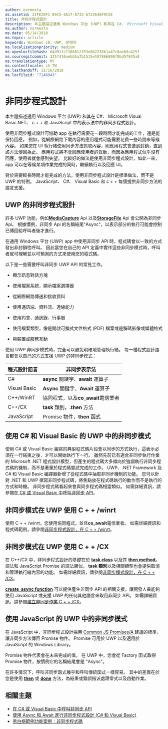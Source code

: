 ```yaml
---
author: normesta
ms.assetid: 23FE28F1-89C5-4A17-A732-A722648F9C5E
title: 非同步程式設計
description: 本主題描述通用 Windows 平台 (UWP) 和其在 C#、 Microsoft Visual Basic.NET、 c + + 和 JavaScript 中的表示法中的非同步程式設計。
ms.author: normesta
ms.date: 05/14/2018
ms.topic: article
keywords: Windows 10, UWP, 非同步
ms.localizationpriority: medium
ms.openlocfilehash: 04d91fc7166812f53e8b2238b1a47c8aeb9c425f
ms.sourcegitcommit: 3257416aebb5a7b1515e107866806f8bd57845a8
ms.translationtype: MT
ms.contentlocale: zh-TW
ms.lasthandoff: 11/16/2018
ms.locfileid: "7146943"
---
```

# <a name="asynchronous-programming"></a>非同步程式設計
本主題描述通用 Windows 平台 (UWP) 和其在 C#、 Microsoft Visual Basic.NET、 c + + 和 JavaScript 中的表示法中的非同步程式設計。

使用非同步程式設計可協助 app 在執行需要花一段時間才能完成的工作，還是能保持回應。 例如，從網際網路下載內容的應用程式可能需要花費一些時間來等候內容。 如果您在 UI 執行緒使用同步方法抓取內容，則應用程式會遭到封鎖，直到該方法傳回為止。 應用程式將不會回應使用者的互動，而因為應用程式似乎沒有回應，使用者就會感到失望。 比較好的做法是使用非同步程式設計，如此一來，app 可以在等候某項作業完成的同時，繼續執行以及回應 UI。

對於需要較長時間才能完成的方法，使用非同步程式設計是標準做法，而不是 UWP 的特例。 JavaScript、 C#、 Visual Basic 和 c + + 每個提供非同步方法的語言支援。

## <a name="asynchronous-programming-in-the-uwp"></a>UWP 的非同步程式設計
許多 UWP 功能，例如[**MediaCapture**](https://msdn.microsoft.com/library/windows/apps/BR241124) Api 以及[**StorageFile**](https://msdn.microsoft.com/library/windows/apps/BR227171) Api 會公開為非同步 Api。 根據慣例，非同步 Api 的名稱結尾"Async"，以表示部分的執行可能會控制已傳回給呼叫者後才進行。

在通用 Windows 平台 (UWP) app 中使用非同步 API 時，程式碼會以一致的方式發出非封鎖性呼叫。 因此當您在自己的 API 定義中實作這些非同步模式時，呼叫者就可理解並以可預測的方式來使用您的程式碼。

以下是一些需要呼叫非同步 UWP API 的常見工作。

-   顯示訊息對話方塊

-   使用檔案系統，顯示檔案選擇器

-   從網際網路傳送和接收資料

-   使用通訊端、資料流、連線能力

-   使用約會、通訊錄、行事曆

-   使用檔案類型，像是開啟可攜式文件格式 (PDF) 檔案或是解碼影像或媒體格式

-   與裝置或服務互動

使用 UWP 非同步模式時，完全可以避免明確地管理執行緒。 每一種程式設計語言都會以自己的方式支援 UWP 的非同步模式：

| 程式設計語言 | 非同步表示法           |
|----------------------|---------------------------------------|
| C#                   | **async** 關鍵字、**await** 運算子 |
| Visual Basic         | **Async** 關鍵字、**Await** 運算子 |
| C++/WinRT            | 協同程式，以及**co_await**電信業者  |
| C++/CX               | **task** 類別，**.then** 方法      |
| JavaScript           | Promise 物件，**then** 函式     |

## <a name="asynchronous-patterns-in-uwp-using-c-and-visual-basic"></a>使用 C# 和 Visual Basic 的 UWP 中的非同步模式
使用 C# 或 Visual Basic 編寫的典型程式碼片段會以同步的方式執行，這表示必須在一行結束之後，才可以開始執行下一行。 雖然先前已有適合非同步執行作業的 Microsoft .NET 程式設計模型，但產生的程式碼大多傾向於強調執行非同步程式碼的機制，而不是著重於程式碼嘗試完成的工作。 UWP、.NET Framework 及 C# 和 Visual Basic 編譯器新增了從程式碼中抽取非同步機制的功能。 您可以針對 .NET 和 UWP 撰寫非同步程式碼，將焦點放在程式碼執行的動作而不是執行的方式和時機。 非同步程式碼看起來會與同步程式碼相當類似。 如需詳細資訊，請參閱[在 C# 或 Visual Basic 中呼叫非同步 API](call-asynchronous-apis-in-csharp-or-visual-basic.md)。

## <a name="asynchronous-patterns-in-uwp-with-cwinrt"></a>非同步模式在 UWP 使用 C + + /winrt
使用 C + + /winrt，您使用協同程式，並且**co_await**電信業者。 如需詳細資訊和程式碼範例，請參閱[非同步程式設計，在 C + + /winrt](../cpp-and-winrt-apis/concurrency.md)。

## <a name="asynchronous-patterns-in-uwp-with-ccx"></a>非同步模式在 UWP 使用 C + + /CX
在 C++/CX 中，非同步程式設計的基礎在於 [**task class**](https://msdn.microsoft.com/library/windows/apps/xaml/hh750113.aspx) 以及其 [**then method**](https://msdn.microsoft.com/library/windows/apps/xaml/hh750044.aspx)。 語法和 JavaScript Promise 的語法類似。 **task 類別**以及相關類型也會提供取消和管理執行緒內容的功能。 如需詳細資訊，請參閱[非同步程式設計，在 C + + /CX](asynchronous-programming-in-cpp-universal-windows-platform-apps.md)。

[**create\_async function**](https://msdn.microsoft.com/library/windows/apps/xaml/hh750102.aspx) 可以提供產生非同步 API 的相關支援，讓開發人員能夠使用 JavaScript 或支援 UWP 的任何其他語言來取用非同步 API。 如需詳細資訊，請參閱[建立非同步作業 C + + /CX](https://msdn.microsoft.com/library/windows/apps/xaml/hh750082.aspx)。

## <a name="asynchronous-patterns-in-uwp-using-javascript"></a>使用 JavaScript 的 UWP 中的非同步模式
在 JavaScript 中，非同步程式設計採用 [Common JS Promises/A](http://wiki.commonjs.org/wiki/Promises/A) 建議的標準，讓非同步方法傳回 Promise 物件。 Promise 可用於 UWP 以及適用於 JavaScript 的 Windows Library。

Promise 物件代表會在未來完成的值。 在 UWP 中，您會從 Factory 函式取得 Promise 物件，按慣例它的名稱結尾會是 "Async"。

在許多情況下，呼叫非同步函式幾乎和呼叫傳統函式一樣容易。 其中的差異在於您是使用 [**then**](https://msdn.microsoft.com/library/windows/apps/BR229728) 或 [**done**](https://msdn.microsoft.com/library/windows/apps/Hh701079) 方法，為結果或錯誤指派處理常式以及啟動作業。

## <a name="related-topics"></a>相關主題
* [在 C# 或 Visual Basic 中呼叫非同步 API](call-asynchronous-apis-in-csharp-or-visual-basic.md)
* [使用 Async 和 Await 進行非同步程式設計 (C# 和 Visual Basic)](http://msdn.microsoft.com/library/hh191443(vs.110).aspx)
* [黑白棋範例功能案例：非同步程式碼](https://msdn.microsoft.com/library/windows/apps/xaml/jj712233.aspx#async)
